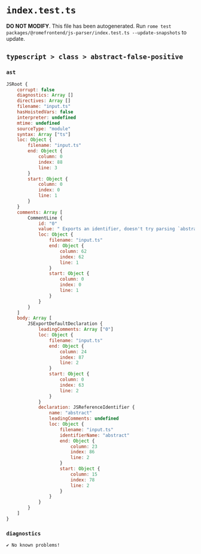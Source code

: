 # `index.test.ts`

**DO NOT MODIFY**. This file has been autogenerated. Run `rome test packages/@romefrontend/js-parser/index.test.ts --update-snapshots` to update.

## `typescript > class > abstract-false-positive`

### `ast`

```javascript
JSRoot {
	corrupt: false
	diagnostics: Array []
	directives: Array []
	filename: "input.ts"
	hasHoistedVars: false
	interpreter: undefined
	mtime: undefined
	sourceType: "module"
	syntax: Array ["ts"]
	loc: Object {
		filename: "input.ts"
		end: Object {
			column: 0
			index: 88
			line: 3
		}
		start: Object {
			column: 0
			index: 0
			line: 1
		}
	}
	comments: Array [
		CommentLine {
			id: "0"
			value: " Exports an identifier, doesn't try parsing `abstract class`"
			loc: Object {
				filename: "input.ts"
				end: Object {
					column: 62
					index: 62
					line: 1
				}
				start: Object {
					column: 0
					index: 0
					line: 1
				}
			}
		}
	]
	body: Array [
		JSExportDefaultDeclaration {
			leadingComments: Array ["0"]
			loc: Object {
				filename: "input.ts"
				end: Object {
					column: 24
					index: 87
					line: 2
				}
				start: Object {
					column: 0
					index: 63
					line: 2
				}
			}
			declaration: JSReferenceIdentifier {
				name: "abstract"
				leadingComments: undefined
				loc: Object {
					filename: "input.ts"
					identifierName: "abstract"
					end: Object {
						column: 23
						index: 86
						line: 2
					}
					start: Object {
						column: 15
						index: 78
						line: 2
					}
				}
			}
		}
	]
}
```

### `diagnostics`

```
✔ No known problems!

```
